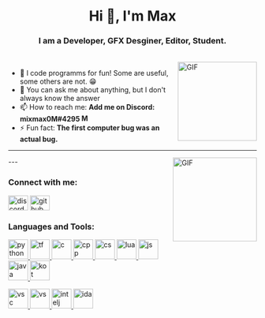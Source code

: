 <h1 align="center">Hi 👋, I'm Max</h1>
<h3 align="center">I am a Developer, GFX Desginer, Editor, Student.</h3>
</br>
<img align="right" alt="GIF" height="160px" src="https://media.giphy.com/media/du3J3cXyzhj75IOgvA/giphy.gif" />

- 📝 I code programms for fun! Some are useful, some others are not. 😁 
- 💬 You can ask me about anything, but I don't always know the answer
- 📫 How to reach me: **Add me on Discord: mixmax0M#4295 [<img alt="Max | Discord" height="15px" src="https://discord.com/assets/3437c10597c1526c3dbd98c737c2bcae.svg"/>](https://discord.gg/Bbxw47JAPN)**
- ⚡ Fun fact: **The first computer bug was an actual bug.**

---
<img align="right" alt="GIF" height="170px" src="https://media.giphy.com/media/J5B1Y8QZnzXXbLQIBu/giphy.gif" />
---

<p align="left">
<h3 align="left">Connect with me:</h3>
<a href="https://discord.gg/Bbxw47JAPN" target="blank"><img align="center" src="https://discord.com/assets/3437c10597c1526c3dbd98c737c2bcae.svg" alt="discord" height="30" width="40" /></a>
<a href="https://github.com/mixmax0M" target="blank"><img align="center" src="https://upload.wikimedia.org/wikipedia/commons/9/91/Octicons-mark-github.svg" alt="github" height="30" width="40" /></a>
</p>

<h3 align="left">Languages and Tools:</h3>
<p align="left"> 
  
<a href="https://github.com/mixmax0M" target="_blank"> <img src="https://cdn.svgporn.com/logos/python.svg" alt="python" width="40" height="40"/> </a>
<a href="https://github.com/mixmax0M" target="_blank"> <img src="https://cdn.svgporn.com/logos/tensorflow.svg" alt="tf" width="40" height="40"/> </a>
<a href="https://github.com/mixmax0M" target="_blank"> <img src="https://cdn.svgporn.com/logos/c.svg" alt="c" width="40" height="40"/> </a> 
  <a href="https://github.com/mixmax0M" target="_blank"> <img src="https://cdn.svgporn.com/logos/c-plusplus.svg" alt="cpp" width="40" height="40"/> </a> 
<a href="https://github.com/mixmax0M" target="_blank"> <img src="https://cdn.svgporn.com/logos/c-sharp.svg" alt="cs" width="40" height="40"/> </a> 
  <a href="https://github.com/mixmax0M" target="_blank"> <img src="https://cdn.svgporn.com/logos/lua.svg" alt="lua" width="40" height="40"/> </a> 
  <a href="https://github.com/mixmax0M" target="_blank"> <img src="https://cdn.svgporn.com/logos/javascript.svg" alt="js" width="40" height="40"/> </a> 
  <a href="https://github.com/mixmax0M" target="_blank"> <img src="https://cdn.svgporn.com/logos/java.svg" alt="java" width="40" height="40"/> </a> 
  <a href="https://github.com/mixmax0M" target="_blank"> <img src="https://cdn.svgporn.com/logos/kotlin.svg" alt="kot" width="40" height="40"/> </a> 
 
<a href="https://github.com/mixmax0M" target="_blank"> <img src="https://cdn.svgporn.com/logos/visual-studio-code.svg" alt="vsc" width="40" height="40"/> </a> 
  <a href="https://github.com/mixmax0M" target="_blank"> <img src="https://cdn.svgporn.com/logos/visual-studio.svg" alt="vs" width="40" height="40"/> </a> 
  <a href="https://github.com/mixmax0M" target="_blank"> <img src="https://cdn.svgporn.com/logos/intellij-idea.svg" alt="intelj" width="40" height="40"/> </a> 
  <a href="https://github.com/mixmax0M" target="_blank"> <img src="https://downloadly.net/wp-content/uploads/2020/03/IDA-Pro.png" alt="ida" width="40" height="40"/> </a> 
